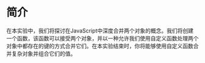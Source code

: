 # 简介

在本实验中，我们将探讨在JavaScript中深度合并两个对象的概念。我们将创建一个函数，该函数可以接受两个对象，并以一种允许我们使用自定义函数处理两个对象中都存在的键的方式合并它们。在本实验结束时，你将能够使用自定义函数合并复杂对象并组合它们的值。

